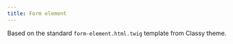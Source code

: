 ```yaml
---
title: Form element
---
```


Based on the standard `form-element.html.twig` template from Classy theme.
